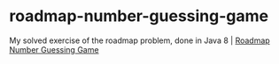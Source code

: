 # roadmap-number-guessing-game
My solved exercise of the roadmap problem, done in Java 8 | [Roadmap Number Guessing Game](https://roadmap.sh/projects/number-guessing-game)
